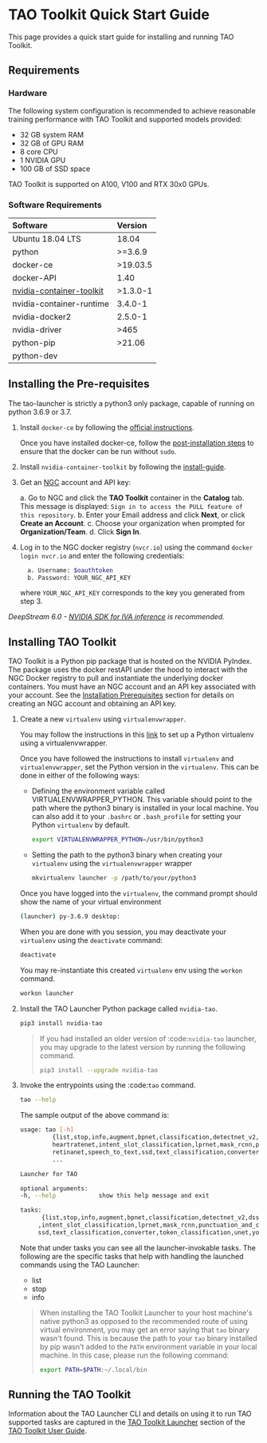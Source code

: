 # TAO Toolkit Quick Start Guide

This page provides a quick start guide for installing and running TAO Toolkit.

## Requirements

### Hardware

The following system configuration is recommended to achieve reasonable training performance with TAO Toolkit and supported models provided:

* 32 GB system RAM
* 32 GB of GPU RAM
* 8 core CPU
* 1 NVIDIA GPU
* 100 GB of SSD space

TAO Toolkit is supported on A100, V100 and RTX 30x0 GPUs.

### Software Requirements

| **Software**                     | **Version** |
| :----- | :---- |
| Ubuntu 18.04 LTS                 | 18.04       |
| python                           | >=3.6.9     |
| docker-ce                        | >19.03.5    |
| docker-API                       | 1.40        |
| [nvidia-container-toolkit](https://docs.nvidia.com/datacenter/cloud-native/container-toolkit/overview.html) | >1.3.0-1    |
| nvidia-container-runtime         | 3.4.0-1     |
| nvidia-docker2                   | 2.5.0-1     |
| nvidia-driver                    | >465        |
| python-pip                       | >21.06      |
| python-dev                       |             |

## Installing the Pre-requisites

The tao-launcher is strictly a python3 only package, capable of running on python 3.6.9 or 3.7.

1. Install `docker-ce` by following the [official instructions](https://docs.docker.com/engine/install).

   Once you have installed docker-ce, follow the [post-installation steps](https://docs.docker.com/engine/install/linux-postinstall/) to ensure that the
   docker can be run without `sudo`.

2. Install `nvidia-container-toolkit` by following the [install-guide](https://docs.nvidia.com/datacenter/cloud-native/container-toolkit/install-guide.html).

3. Get an [NGC](https://ngc.nvidia.com) account and API key:

   a. Go to NGC and click the **TAO Toolkit** container in the **Catalog** tab. This
      message is displayed: `Sign in to access the PULL feature of this repository`.
   b. Enter your Email address and click **Next**, or click **Create an Account**.
   c. Choose your organization when prompted for **Organization/Team**.
   d. Click **Sign In**.

4. Log in to the NGC docker registry (`nvcr.io`) using the command
   `docker login nvcr.io` and enter the following credentials:

    ```sh
      a. Username: $oauthtoken
      b. Password: YOUR_NGC_API_KEY
    ```

   where `YOUR_NGC_API_KEY` corresponds to the key you generated from step 3.

*DeepStream 6.0 - [NVIDIA SDK for IVA inference](https://developer.nvidia.com/deepstream-sdk) is recommended.*

## Installing TAO Toolkit

TAO Toolkit is a Python pip package that is hosted on the NVIDIA PyIndex.
The package uses the docker restAPI under the hood to interact with the NGC Docker registry to
pull and instantiate the underlying docker containers. You must have an NGC account and an API
key associated with your account. See the  [Installation Prerequisites](#installing-the-pre-requisites) section
for details on creating an NGC account and obtaining an API key.

1. Create a new `virtualenv` using `virtualenvwrapper`.

   You may follow the instructions in this [link](https://python-guide-cn.readthedocs.io/en/latest/dev/virtualenvs.html)
   to set up a Python virtualenv using a virtualenvwrapper.

   Once you have followed the instructions to install `virtualenv` and `virtualenvwrapper`,
   set the Python version in the `virtualenv`. This can be done in either of the following ways:
   
      * Defining the environment variable called VIRTUALENVWRAPPER_PYTHON.
        This variable should point to the path where the python3 binary is installed in your local
        machine. You can also add it to your `.bashrc` or `.bash_profile` for setting
        your Python `virtualenv` by default.

         ```sh
         export VIRTUALENVWRAPPER_PYTHON=/usr/bin/python3
         ```

      * Setting the path to the python3 binary when creating your `virtualenv` using the
        `virtualenvwrapper` wrapper
         
         ```sh
         mkvirtualenv launcher -p /path/to/your/python3
         ```

   Once you have logged into the `virtualenv`, the command prompt should show the name of
   your virtual environment

      ```sh
      (launcher) py-3.6.9 desktop:
      ```

   When you are done with you session, you may deactivate your `virtualenv` using the
   `deactivate` command:

      ```sh
      deactivate
      ```

   You may re-instantiate this created `virtualenv` env using the `workon` command.

      ```sh
      workon launcher
      ```

2. Install the TAO Launcher Python package called `nvidia-tao`.

      ```sh
      pip3 install nvidia-tao
      ```

      >
      >If you had installed an older version of :code:`nvidia-tao` launcher, you may upgrade
      >to the latest version by running the following command.
      >
      >   ```sh
      >   pip3 install --upgrade nvidia-tao
      >   ```

3. Invoke the entrypoints using the :code:`tao` command.

   ```sh
   tao --help
   ```
   
   The sample output of the above command is:
   
   ```sh
   usage: tao [-h]
            {list,stop,info,augment,bpnet,classification,detectnet_v2,dssd,emotionnet,faster_rcnn,fpenet,gazenet,gesturenet,
            heartratenet,intent_slot_classification,lprnet,mask_rcnn,punctuation_and_capitalization,question_answering,
            retinanet,speech_to_text,ssd,text_classification,converter,token_classification,unet,yolo_v3,yolo_v4,yolo_v4_tiny}
            ...

   Launcher for TAO

   optional arguments:
   -h, --help            show this help message and exit

   tasks:
         {list,stop,info,augment,bpnet,classification,detectnet_v2,dssd,emotionnet,faster_rcnn,fpenet,gazenet,gesturenet,heartratenet
        ,intent_slot_classification,lprnet,mask_rcnn,punctuation_and_capitalization,question_answering,retinanet,speech_to_text,
        ssd,text_classification,converter,token_classification,unet,yolo_v3,yolo_v4,yolo_v4_tiny}  
   ```

   Note that under tasks you can see all the launcher-invokable tasks. The following are the
   specific tasks that help with handling the launched commands using the TAO Launcher:

   * list
   * stop
   * info

   >
   > When installing the TAO Toolkit Launcher to your host machine's native python3 as opposed to the recommended route of using virtual 
   > environment, you may get an error saying that `tao` binary wasn't found. This is because the path to your `tao` binary
   > installed by pip wasn't added to the `PATH` environment variable in your local machine. In this case, please run the
   > following command:
   >
   >```sh
   >export PATH=$PATH:~/.local/bin
   >```

## Running the TAO Toolkit

Information about the TAO Launcher CLI and details on using it to run TAO supported tasks are
captured in the [TAO Toolkit Launcher](https://docs.nvidia.com/tao/tao-toolkit/text/tao_launcher.html#tao-toolkit-launcher)
section of the [TAO Toolkit User Guide](https://docs.nvidia.com/tao/tao-toolkit).
